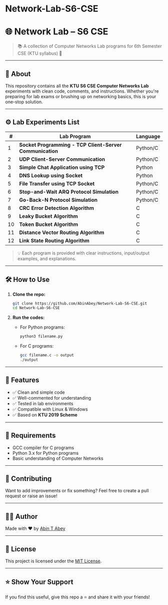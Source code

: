 # Network-Lab-S6-CSE
# 🌐 Network Lab – S6 CSE

> 📚 A collection of Computer Networks Lab programs for 6th Semester CSE (KTU syllabus) 🚀

---

## 📖 About

This repository contains all the **KTU S6 CSE Computer Networks Lab** experiments with clean code, comments, and instructions. Whether you're preparing for lab exams or brushing up on networking basics, this is your one-stop solution.

---

## ⚙️ Lab Experiments List

| # | Lab Program                                                                 | Language |
|---|------------------------------------------------------------------------------|----------|
| 1 | **Socket Programming - TCP Client-Server Communication**                    | Python/C |
| 2 | **UDP Client-Server Communication**                                         | Python/C |
| 3 | **Simple Chat Application using TCP**                                       | Python   |
| 4 | **DNS Lookup using Socket**                                                 | Python   |
| 5 | **File Transfer using TCP Socket**                                          | Python/C |
| 6 | **Stop-and-Wait ARQ Protocol Simulation**                                   | Python/C |
| 7 | **Go-Back-N Protocol Simulation**                                           | Python/C |
| 8 | **CRC Error Detection Algorithm**                                           | C        |
| 9 | **Leaky Bucket Algorithm**                                                 | C        |
|10 | **Token Bucket Algorithm**                                                 | C        |
|11 | **Distance Vector Routing Algorithm**                                      | C        |
|12 | **Link State Routing Algorithm**                                           | C        |

> 💡 Each program is provided with clear instructions, input/output examples, and explanations.

---

## 🛠️ How to Use

1. **Clone the repo:**
   ```bash
   git clone https://github.com/AbinAbey/Network-Lab-S6-CSE.git
   cd Network-Lab-S6-CSE


2. **Run the codes:**

   * For Python programs:

     ```bash
     python3 filename.py
     ```
   * For C programs:

     ```bash
     gcc filename.c -o output
     ./output
     ```

---

## 🎯 Features

* ✅ Clean and simple code
* ✅ Well-commented for understanding
* ✅ Tested in lab environments
* ✅ Compatible with Linux & Windows
* ✅ Based on **KTU 2019 Scheme**

---

## 📌 Requirements

* GCC compiler for C programs
* Python 3.x for Python programs
* Basic understanding of Computer Networks

---

## 🙌 Contributing

Want to add improvements or fix something? Feel free to create a pull request or raise an issue!

---

## 👨‍💻 Author

Made with ❤️ by [Abin T Abey](https://github.com/AbinAbey)

---

## 📄 License

This project is licensed under the [MIT License](LICENSE).

---

## ⭐️ Show Your Support

If you find this useful, give this repo a ⭐️ and share it with your friends!
